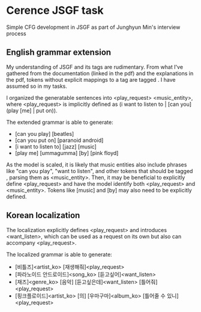# Cerence JSGF task

Simple CFG development in JSGF as part of Junghyun Min's interview process

## English grammar extension

My understanding of JSGF and its <unk> tags are rudimentary. From what I've gathered from the documentation (linked in the pdf) and the explanations in the pdf, tokens without explicit mappings to a tag are tagged <unk>. I have assumed so in my tasks.

I organized the generatable sentences into <play_request> <music_entity>, where <play_request> is implicitly defined as (i want to listen to | [can you] (play [me] | put on)).

The extended grammar is able to generate:

- [can you play]<unk> [beatles]<artist>
- [can you put on]<unk> [paranoid android]<song>
- [i want to listen to]<unk> [jazz]<genre> [music]<unk>
- [play me]<unk> [ummagumma]<album> [by]<unk> [pink floyd]<artist>

As the model is scaled, it is likely that music entities also include phrases like "can you play", "want to listen", and other tokens that should be tagged <unk>, parsing them as <music_entity>. Then, it may be beneficial to explicitly define <play_request> and have the model identify both <play_request> and <music_entity>. Tokens like [music] and [by] may also need to be explicitly defined.

## Korean localization

The localization explicitly defines <play_request> and introduces <want_listen>, which can be used as a request on its own but also can accompany <play_request>.

The localized grammar is able to generate:

- [비틀즈]<artist_ko> [재생해줘]<play_request>
- [파라노이드 안드로이드]<song_ko> [듣고싶어]<want_listen>
- [재즈]<genre_ko> [음악]<unk> [듣고싶은데]<want_listen> [틀어줘]<play_request>
- [핑크플로이드]<artist_ko> [의]<unk> [우마구마]<album_ko> [틀어줄 수 있니]<play_request>



